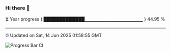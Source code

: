 ### Hi there 👋

⏳ Year progress { █████████████▁▁▁▁▁▁▁▁▁▁▁▁▁▁▁▁▁ } 44.95 %

---

⏰ Updated on Sat, 14 Jun 2025 01:58:55 GMT

![Progress Bar CI](https://github.com/ZhaoGui/ZhaoGui/workflows/Progress%20Bar%20CI/badge.svg)
